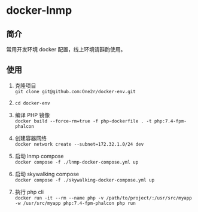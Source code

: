 # docker-lnmp

## 简介
常用开发环境 docker 配置，线上环境请斟酌使用。

## 使用

1. 克隆项目  
```git clone git@github.com:One2r/docker-env.git```  

2. ```cd docker-env```

2. 编译 PHP 镜像  
```docker build --force-rm=true -f php-dockerfile . -t php:7.4-fpm-phalcon```

3. 创建容器网络   
```docker network create --subnet=172.32.1.0/24 dev```

4. 启动 lnmp compose  
```docker compose -f ./lnmp-docker-compose.yml up```

5. 启动 skywalking compose  
```docker compose -f ./skywalking-docker-compose.yml up```

6. 执行 php cli   
```docker run -it --rm --name php -v /path/to/project/:/usr/src/myapp -w /usr/src/myapp php:7.4-fpm-phalcon php run```
